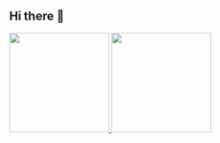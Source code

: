 ## Hi there 👋


<div>
<a href="https://github.com/Wave-9B">
<img loading="lazy" height="180em" src="https://github-readme-stats.vercel.app/api/top-langs/?username=Wave-9B&layout=compact&langs_count=7&theme=dracula"/>
<img loading="lazy" height="180em" src="https://github-readme-stats.vercel.app/api?username=Wave-9B&show_icons=true&theme=dracula&include_all_commits=true&count_private=true"/>
</div>
